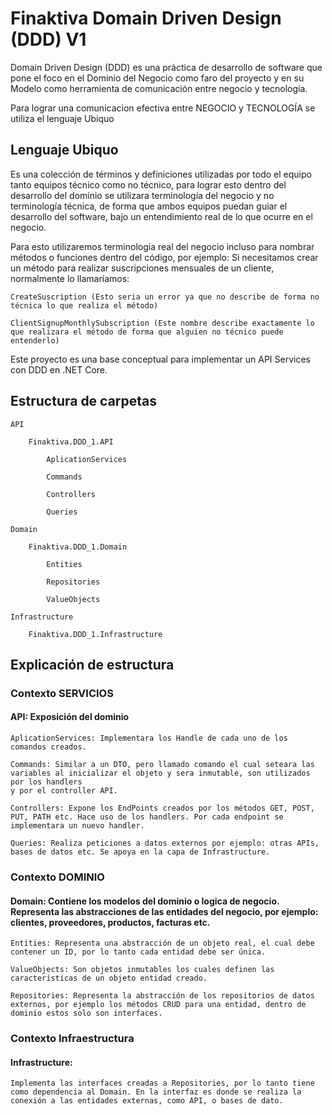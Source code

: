 # Finaktiva Domain Driven Design (DDD) V1

Domain Driven Design (DDD) es una práctica de desarrollo de software que pone el foco en el Dominio del Negocio como faro del proyecto 
y en su Modelo como herramienta de comunicación entre negocio y tecnología.

Para lograr una comunicacion efectiva entre NEGOCIO y TECNOLOGÍA se utiliza el lenguaje Ubiquo

## Lenguaje Ubiquo

Es una colección de términos y definiciones utilizadas por todo el equipo tanto equipos técnico como no técnico, para lograr esto dentro del desarrollo del dominio se utilizara
terminología del negocio y no terminología técnica, de forma que ambos equipos puedan guiar el desarrollo del software, bajo un entendimiento real de lo que ocurre en el negocio.

Para esto utilizaremos terminología real del negocio incluso para nombrar métodos o funciones dentro del código, por ejemplo: Si necesitamos crear un método para realizar suscripciones mensuales de un cliente, normalmente lo llamaríamos:

	CreateSuscription (Esto seria un error ya que no describe de forma no técnica lo que realiza el método)

	ClientSignupMonthlySubscription (Este nombre describe exactamente lo que realizara el método de forma que alguien no técnico puede entenderlo)

Este proyecto es una base conceptual para implementar un API Services con DDD en .NET Core.

## Estructura de carpetas

	API

		Finaktiva.DDD_1.API

			AplicationServices

			Commands

			Controllers

			Queries

	Domain

		Finaktiva.DDD_1.Domain
			
			Entities
			
			Repositories
			
			ValueObjects
	
	Infrastructure
		
		Finaktiva.DDD_1.Infrastructure
	
	
## Explicación de estructura

### Contexto SERVICIOS

#### API: Exposición del dominio

	AplicationServices: Implementara los Handle de cada uno de los comandos creados.

	Commands: Similar a un DTO, pero llamado comando el cual seteara las variables al inicializar el objeto y sera inmutable, son utilizados por los handlers
	y por el controller API.

	Controllers: Expone los EndPoints creados por los métodos GET, POST, PUT, PATH etc. Hace uso de los handlers. Por cada endpoint se implementara un nuevo handler.

	Queries: Realiza peticiones a datos externos por ejemplo: otras APIs, bases de datos etc. Se apoya en la capa de Infrastructure.

### Contexto DOMINIO
	
#### Domain: Contiene los modelos del dominio o logica de negocio. Representa las abstracciones de las entidades del negocio, por ejemplo: clientes, proveedores, productos, facturas etc.

	Entities: Representa una abstracción de un objeto real, el cual debe contener un ID, por lo tanto cada entidad debe ser única.

	ValueObjects: Son objetos inmutables los cuales definen las características de un objeto entidad creado.

	Repositories: Representa la abstracción de los repositorios de datos externos, por ejemplo los métodos CRUD para una entidad, dentro de dominio estos solo son interfaces.

### Contexto Infraestructura
	
#### Infrastructure: 
	
	Implementa las interfaces creadas a Repositories, por lo tanto tiene como dependencia al Domain. En la interfaz es donde se realiza la conexión a las entidades externas, como API, o bases de dato.
	